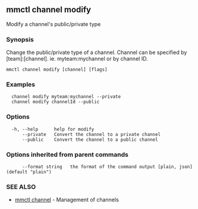 ## mmctl channel modify

Modify a channel's public/private type

### Synopsis

Change the public/private type of a channel.
Channel can be specified by [team]:[channel]. ie. myteam:mychannel or by channel ID.

```
mmctl channel modify [channel] [flags]
```

### Examples

```
  channel modify myteam:mychannel --private
  channel modify channelId --public
```

### Options

```
  -h, --help      help for modify
      --private   Convert the channel to a private channel
      --public    Convert the channel to a public channel
```

### Options inherited from parent commands

```
      --format string   the format of the command output [plain, json] (default "plain")
```

### SEE ALSO

* [mmctl channel](mmctl_channel.md)	 - Management of channels

